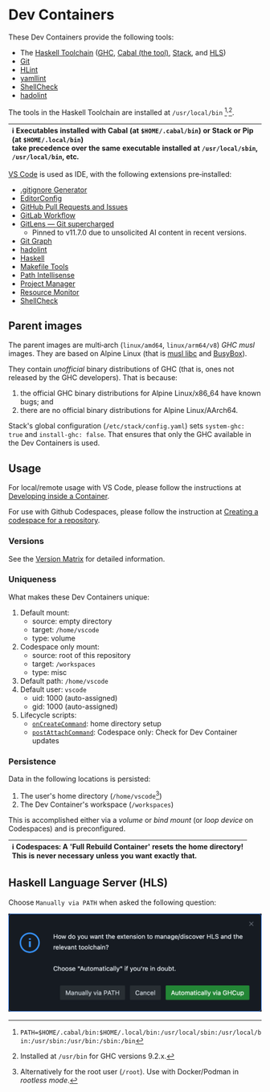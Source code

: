 # Dev Containers

These Dev Containers provide the following tools:

* The
  [Haskell Toolchain](https://www.haskell.org/ghcup/install/#supported-tools)
  ([GHC](https://www.haskell.org/ghc),
  [Cabal (the tool)](https://cabal.readthedocs.io),
  [Stack](https://docs.haskellstack.org), and
  [HLS](https://haskell-language-server.readthedocs.io))
* [Git](https://git-scm.com)
* [HLint](https://hackage.haskell.org/package/hlint)
* [yamllint](https://yamllint.readthedocs.io)
* [ShellCheck](https://www.shellcheck.net)
* [hadolint](https://github.com/hadolint/hadolint)

The tools in the Haskell Toolchain are installed at `/usr/local/bin`
[^1]<sup>,</sup>[^2].

[^1]: `PATH=$HOME/.cabal/bin:$HOME/.local/bin:/usr/local/sbin:/usr/local/bin:/usr/sbin:/usr/bin:/sbin:/bin`

[^2]: Installed at `/usr/bin` for GHC versions 9.2.x.

<!-- markdownlint-disable line-length -->
| :information_source: Executables installed with Cabal (at `$HOME/.cabal/bin`) or Stack or Pip (at `$HOME/.local/bin`)<br>take precedence over the same executable installed at `/usr/local/sbin`, `/usr/local/bin`, etc.|
|:------------------------------------------------------------------------------------------------------------------------------------------------------------------------------------------------------------------------|
<!-- markdownlint-enable line-length -->

[VS Code](https://code.visualstudio.com) is used as IDE, with the following
extensions pre‑installed:

* [.gitignore Generator](https://marketplace.visualstudio.com/items?itemName=piotrpalarz.vscode-gitignore-generator)
* [EditorConfig](https://marketplace.visualstudio.com/items?itemName=EditorConfig.EditorConfig)
* [GitHub Pull Requests and Issues](https://marketplace.visualstudio.com/items?itemName=GitHub.vscode-pull-request-github)
* [GitLab Workflow](https://marketplace.visualstudio.com/items?itemName=GitLab.gitlab-workflow)
* [GitLens — Git supercharged](https://marketplace.visualstudio.com/items?itemName=eamodio.gitlens)
  * Pinned to v11.7.0 due to unsolicited AI content in recent versions.
* [Git Graph](https://marketplace.visualstudio.com/items?itemName=mhutchie.git-graph)
* [hadolint](https://marketplace.visualstudio.com/items?itemName=exiasr.hadolint)
* [Haskell](https://marketplace.visualstudio.com/items?itemName=haskell.haskell)
* [Makefile Tools](https://marketplace.visualstudio.com/items?itemName=ms-vscode.makefile-tools)
* [Path Intellisense](https://marketplace.visualstudio.com/items?itemName=christian-kohler.path-intellisense)
* [Project Manager](https://marketplace.visualstudio.com/items?itemName=alefragnani.project-manager)
* [Resource Monitor](https://marketplace.visualstudio.com/items?itemName=mutantdino.resourcemonitor)
* [ShellCheck](https://marketplace.visualstudio.com/items?itemName=timonwong.shellcheck)

## Parent images

The parent images are multi‑arch (`linux/amd64`, `linux/arm64/v8`)
<nobr>*GHC musl*</nobr> images. They are based on Alpine Linux (that is
[musl libc](https://musl.libc.org) and [BusyBox](https://www.busybox.net)).

They contain *unofficial* binary distributions of GHC (that is, ones not
released by the GHC developers). That is because:

1. the official GHC binary distributions for Alpine Linux/x86_64 have known
   bugs; and
2. there are no official binary distributions for Alpine Linux/AArch64.

Stack's global configuration (`/etc/stack/config.yaml`) sets
<nobr>`system-ghc: true`</nobr> and <nobr>`install-ghc: false`</nobr>. That
ensures that only the GHC available in the Dev Containers is used.

## Usage

For local/remote usage with VS Code, please follow the instructions at
[Developing inside a Container](https://code.visualstudio.com/docs/devcontainers/containers).

For use with Github Codespaces, please follow the instruction at
[Creating a codespace for a repository](https://docs.github.com/en/codespaces/developing-in-codespaces/creating-a-codespace-for-a-repository#creating-a-codespace-for-a-repository).

### Versions

See the [Version Matrix](VERSION_MATRIX.md) for detailed information.

### Uniqueness

What makes these Dev Containers unique:

1. Default mount:
    * source: empty directory
    * target: `/home/vscode`
    * type: volume
1. Codespace only mount:
    * source: root of this repository
    * target: `/workspaces`
    * type: misc
1. Default path: `/home/vscode`
1. Default user: `vscode`
    * uid: 1000 (auto-assigned)
    * gid: 1000 (auto-assigned)
1. Lifecycle scripts:
    * [`onCreateCommand`](scripts/usr/local/bin/onCreateCommand.sh):
      home directory setup
    * [`postAttachCommand`](scripts/etc/skel/.local/bin/checkForUpdates.sh):
      Codespace only: Check for Dev Container updates

### Persistence

Data in the following locations is persisted:

1. The user's home directory (`/home/vscode`[^3])
2. The Dev Container's workspace (`/workspaces`)

[^3]: Alternatively for the root user (`/root`). Use with Docker/Podman in
*rootless mode*.

This is accomplished either via a *volume* or *bind mount* (or *loop device*
on Codespaces) and is preconfigured.

<!-- markdownlint-disable line-length -->
| :information_source: **Codespaces: A 'Full Rebuild Container' resets the home directory!**<br>This is never necessary unless you want exactly that. |
|:----------------------------------------------------------------------------------------------------------------------------------------------------|
<!-- markdownlint-enable line-length -->

## Haskell Language Server (HLS)

Choose <nobr>`Manually via PATH`</nobr> when asked the following question:

<img width="520" alt="Manage HLS" src="assets/screenshots/manageHLS.png">
